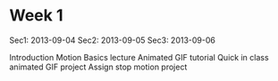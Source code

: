 # Week 1

Sec1: 2013-09-04
Sec2: 2013-09-05
Sec3: 2013-09-06

Introduction
Motion Basics lecture
Animated GIF tutorial
Quick in class animated GIF project
Assign stop motion project
